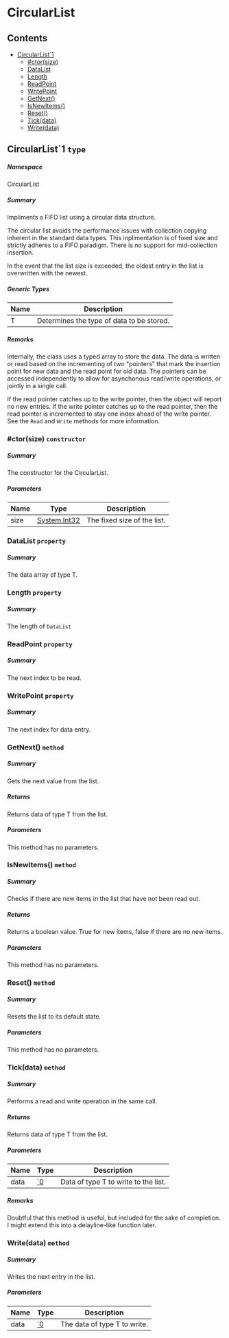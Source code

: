 <a name='assembly'></a>
# CircularList

## Contents

- [CircularList\`1](#T-CircularList-CircularList`1 'CircularList.CircularList`1')
  - [#ctor(size)](#M-CircularList-CircularList`1-#ctor-System-Int32- 'CircularList.CircularList`1.#ctor(System.Int32)')
  - [DataList](#P-CircularList-CircularList`1-DataList 'CircularList.CircularList`1.DataList')
  - [Length](#P-CircularList-CircularList`1-Length 'CircularList.CircularList`1.Length')
  - [ReadPoint](#P-CircularList-CircularList`1-ReadPoint 'CircularList.CircularList`1.ReadPoint')
  - [WritePoint](#P-CircularList-CircularList`1-WritePoint 'CircularList.CircularList`1.WritePoint')
  - [GetNext()](#M-CircularList-CircularList`1-GetNext 'CircularList.CircularList`1.GetNext')
  - [IsNewItems()](#M-CircularList-CircularList`1-IsNewItems 'CircularList.CircularList`1.IsNewItems')
  - [Reset()](#M-CircularList-CircularList`1-Reset 'CircularList.CircularList`1.Reset')
  - [Tick(data)](#M-CircularList-CircularList`1-Tick-`0- 'CircularList.CircularList`1.Tick(`0)')
  - [Write(data)](#M-CircularList-CircularList`1-Write-`0- 'CircularList.CircularList`1.Write(`0)')

<a name='T-CircularList-CircularList`1'></a>
## CircularList\`1 `type`

##### Namespace

CircularList

##### Summary

Impliments a FIFO list using a circular data structure.

The circular list avoids the performance issues with collection copying inherent in the standard data types. This inplimentation is of fixed size and strictly adheres to a FIFO paradigm. There is no support for mid-collection insertion.

In the event that the list size is exceeded, the oldest entry in the list is overwritten with the newest.

##### Generic Types

| Name | Description |
| ---- | ----------- |
| T | Determines the type of data to be stored. |

##### Remarks

Internally, the class uses a typed array to store the data. The data is written or read based on the incrementing of two "pointers" that mark the insertion point for new data and the read point for old data. The pointers can be accessed independently to allow for asynchonous read/write operations, or jointly in a single call.

If the read pointer catches up to the write pointer, then the object will report no new entries. If the write pointer catches up to the read pointer, then the read pointer is incremented to stay one index ahead of the write pointer. See the `Read` and `Write` methods for more information.

<a name='M-CircularList-CircularList`1-#ctor-System-Int32-'></a>
### #ctor(size) `constructor`

##### Summary

The constructor for the CircularList.

##### Parameters

| Name | Type | Description |
| ---- | ---- | ----------- |
| size | [System.Int32](http://msdn.microsoft.com/query/dev14.query?appId=Dev14IDEF1&l=EN-US&k=k:System.Int32 'System.Int32') | The fixed size of the list. |

<a name='P-CircularList-CircularList`1-DataList'></a>
### DataList `property`

##### Summary

The data array of type T.

<a name='P-CircularList-CircularList`1-Length'></a>
### Length `property`

##### Summary

The length of `DataList`

<a name='P-CircularList-CircularList`1-ReadPoint'></a>
### ReadPoint `property`

##### Summary

The next index to be read.

<a name='P-CircularList-CircularList`1-WritePoint'></a>
### WritePoint `property`

##### Summary

The next index for data entry.

<a name='M-CircularList-CircularList`1-GetNext'></a>
### GetNext() `method`

##### Summary

Gets the next value from the list.

##### Returns

Returns data of type T from the list.

##### Parameters

This method has no parameters.

<a name='M-CircularList-CircularList`1-IsNewItems'></a>
### IsNewItems() `method`

##### Summary

Checks if there are new items in the list that have not been read out.

##### Returns

Returns a boolean value. True for new items, false if there are no new items.

##### Parameters

This method has no parameters.

<a name='M-CircularList-CircularList`1-Reset'></a>
### Reset() `method`

##### Summary

Resets the list to its default state.

##### Parameters

This method has no parameters.

<a name='M-CircularList-CircularList`1-Tick-`0-'></a>
### Tick(data) `method`

##### Summary

Performs a read and write operation in the same call.

##### Returns

Returns data of type T from the list.

##### Parameters

| Name | Type | Description |
| ---- | ---- | ----------- |
| data | [\`0](#T-`0 '`0') | Data of type T to write to the list. |

##### Remarks

Doubtful that this method is useful, but included for the sake of completion. I might extend this into a delayline-like function later.

<a name='M-CircularList-CircularList`1-Write-`0-'></a>
### Write(data) `method`

##### Summary

Writes the next entry in the list.

##### Parameters

| Name | Type | Description |
| ---- | ---- | ----------- |
| data | [\`0](#T-`0 '`0') | The data of type T to write. |
